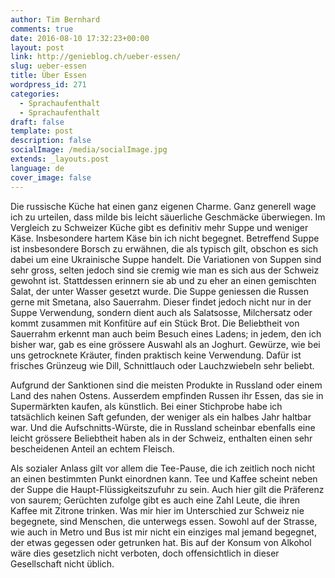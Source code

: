 ```yaml
---
author: Tim Bernhard
comments: true
date: 2016-08-10 17:32:23+00:00
layout: post
link: http://genieblog.ch/ueber-essen/
slug: ueber-essen
title: Über Essen
wordpress_id: 271
categories:
  - Sprachaufenthalt
  - Sprachaufenthalt
draft: false
template: post
description: false
socialImage: /media/socialImage.jpg
extends: _layouts.post
language: de
cover_image: false
---
```


Die russische Küche hat einen ganz eigenen Charme. Ganz generell wage ich zu urteilen, dass milde bis leicht säuerliche Geschmäcke überwiegen. Im Vergleich zu Schweizer Küche gibt es definitiv mehr Suppe und weniger Käse. Insbesondere hartem Käse bin ich nicht begegnet. Betreffend Suppe ist insbesondere Borsch zu erwähnen, die als typisch gilt, obschon es sich dabei um eine Ukrainische Suppe handelt. Die Variationen von Suppen sind sehr gross, selten jedoch sind sie cremig wie man es sich aus der Schweiz gewohnt ist. Stattdessen erinnern sie ab und zu eher an einen gemischten Salat, der unter Wasser gesetzt wurde. Die Suppe geniessen die Russen gerne mit Smetana, also Sauerrahm. Dieser findet jedoch nicht nur in der Suppe Verwendung, sondern dient auch als Salatsosse, Milchersatz oder kommt zusammen mit Konfitüre auf ein Stück Brot. Die Beliebtheit von Sauerrahm erkennt man auch beim Besuch eines Ladens; in jedem, den ich bisher war, gab es eine grössere Auswahl als an Joghurt. Gewürze, wie bei uns getrocknete Kräuter, finden praktisch keine Verwendung. Dafür ist frisches Grünzeug wie Dill, Schnittlauch oder Lauchzwiebeln sehr beliebt.

Aufgrund der Sanktionen sind die meisten Produkte in Russland oder einem Land des nahen Ostens. Ausserdem empfinden Russen ihr Essen, das sie in Supermärkten kaufen, als künstlich. Bei einer Stichprobe habe ich tatsächlich keinen Saft gefunden, der weniger als ein halbes Jahr haltbar war. Und die Aufschnitts-Würste, die in Russland scheinbar ebenfalls eine leicht grössere Beliebtheit haben als in der Schweiz, enthalten einen sehr bescheidenen Anteil an echtem Fleisch. 

Als sozialer Anlass gilt vor allem die Tee-Pause, die ich zeitlich noch nicht an einen bestimmten Punkt einordnen kann. Tee und Kaffee scheint neben der Suppe die Haupt-Flüssigkeitszufuhr zu sein. Auch hier gilt die Präferenz von saurem; Gerüchten zufolge gibt es auch eine Zahl Leute, die ihren Kaffee mit Zitrone trinken. 
Was mir hier im Unterschied zur Schweiz nie begegnete, sind Menschen, die unterwegs essen. Sowohl auf der Strasse, wie auch in Metro und Bus ist mir nicht ein einziges mal jemand begegnet, der etwas gegessen oder getrunken hat. Bis auf der Konsum von Alkohol wäre dies gesetzlich nicht verboten, doch offensichtlich in dieser Gesellschaft nicht üblich.
